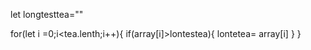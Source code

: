 let longtesttea=""


for(let i =0;i<tea.lenth;i++){
    if(array[i]>lontestea){
      lontetea=  array[i]
    }
}